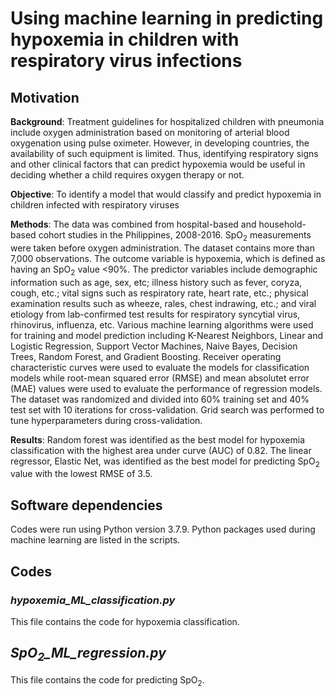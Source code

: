 # Using machine learning in predicting hypoxemia in children with respiratory virus infections

## Motivation

**Background**: Treatment guidelines for hospitalized children with pneumonia include oxygen administration based on monitoring of arterial blood oxygenation using pulse oximeter. However, in developing countries, the availability of such equipment is limited. Thus, identifying respiratory signs and other clinical factors that can predict hypoxemia would be useful in deciding whether a child requires oxygen therapy or not.   

**Objective**: To identify a model that would classify and predict hypoxemia in children infected with respiratory viruses

**Methods**: The data was combined from hospital-based and household-based cohort studies in the Philippines, 2008-2016. SpO<sub>2</sub> measurements were taken before oxygen administration. The dataset contains more than 7,000 observations. The outcome variable is hypoxemia, which is defined as having an SpO<sub>2</sub> value <90%. The predictor variables include demographic information such as age, sex, etc; illness history such as fever, coryza, cough, etc.; vital signs such as respiratory rate, heart rate, etc.; physical examination results such as wheeze, rales, chest indrawing, etc.; and viral etiology from lab-confirmed test results for respiratory syncytial virus, rhinovirus, influenza, etc. Various machine learning algorithms were used for training and model prediction including K-Nearest Neighbors, Linear and Logistic Regression, Support Vector Machines, Naive Bayes, Decision Trees, Random Forest, and Gradient Boosting. Receiver operating characteristic curves were used to evaluate the models for classification models while root-mean squared error (RMSE) and mean absolutet error (MAE) values were used to evaluate the performance of regression models. The dataset was randomized and divided into 60% training set and 40% test set with 10 iterations for cross-validation. Grid search was performed to tune hyperparameters during cross-validation.

**Results**: Random forest was identified as the best model for hypoxemia classification with the highest area under curve (AUC) of 0.82. The linear regressor, Elastic Net, was identified as the best model for predicting SpO<sub>2</sub> value with the lowest RMSE of 3.5.

## Software dependencies
Codes were run using Python version 3.7.9. Python packages used during machine learning are listed in the scripts. 

## Codes
### *hypoxemia_ML_classification.py*
This file contains the code for hypoxemia classification.

## *SpO<sub>2</sub>_ML_regression.py*
This file contains the code for predicting SpO<sub>2</sub>.